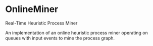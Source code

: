 # OnlineMiner
Real-Time Heuristic Process Miner

An implementation of an online heuristic process miner operating on queues with input events to mine the process graph.
